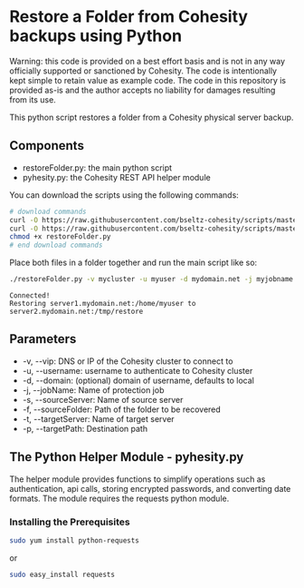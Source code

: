 # Restore a Folder from Cohesity backups using Python

Warning: this code is provided on a best effort basis and is not in any way officially supported or sanctioned by Cohesity. The code is intentionally kept simple to retain value as example code. The code in this repository is provided as-is and the author accepts no liability for damages resulting from its use.

This python script restores a folder from a Cohesity physical server backup.

## Components

* restoreFolder.py: the main python script
* pyhesity.py: the Cohesity REST API helper module

You can download the scripts using the following commands:

```bash
# download commands
curl -O https://raw.githubusercontent.com/bseltz-cohesity/scripts/master/python/restoreFolder/restoreFolder.py
curl -O https://raw.githubusercontent.com/bseltz-cohesity/scripts/master/python/restoreFolder/pyhesity.py
chmod +x restoreFolder.py
# end download commands
```

Place both files in a folder together and run the main script like so:

```bash
./restoreFolder.py -v mycluster -u myuser -d mydomain.net -j myjobname -s server1.mydomain.net -f /home/myuser -t server2.mydomain.net -p /tmp/restore
```

```text
Connected!
Restoring server1.mydomain.net:/home/myuser to server2.mydomain.net:/tmp/restore
```

## Parameters

* -v, --vip: DNS or IP of the Cohesity cluster to connect to
* -u, --username: username to authenticate to Cohesity cluster
* -d, --domain: (optional) domain of username, defaults to local
* -j, --jobName: Name of protection job
* -s, --sourceServer: Name of source server
* -f, --sourceFolder: Path of the folder to be recovered
* -t, --targetServer: Name of target server
* -p, --targetPath: Destination path

## The Python Helper Module - pyhesity.py

The helper module provides functions to simplify operations such as authentication, api calls, storing encrypted passwords, and converting date formats. The module requires the requests python module.

### Installing the Prerequisites

```bash
sudo yum install python-requests
```

or

```bash
sudo easy_install requests
```
